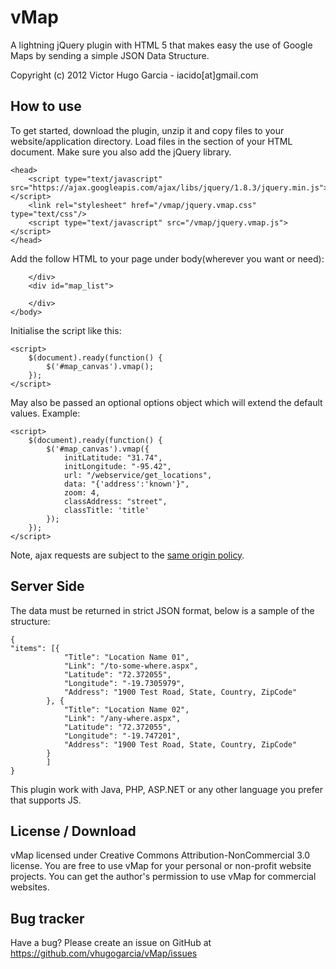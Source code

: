 vMap
====

A lightning jQuery plugin with HTML 5 that makes easy the use of Google Maps by sending a simple JSON Data Structure.

Copyright (c) 2012 Victor Hugo Garcia - iacido[at]gmail.com

How to use
----------

To get started, download the plugin, unzip it and copy files to your website/application directory.
Load files in the <head> section of your HTML document. Make sure you also add the jQuery library.

	<head>
        <script type="text/javascript" src="https://ajax.googleapis.com/ajax/libs/jquery/1.8.3/jquery.min.js"></script>
        <link rel="stylesheet" href="/vmap/jquery.vmap.css" type="text/css"/>
        <script type="text/javascript" src="/vmap/jquery.vmap.js"></script>
    </head>

Add the follow HTML to your page under body(wherever you want or need):
	<body>
		<div id="map_canvas">
			
		</div>
		<div id="map_list">
			
		</div>
	</body>
Initialise the script like this:

    <script>
        $(document).ready(function() {
            $('#map_canvas').vmap();
        });
    </script>

May also be passed an optional options object which will extend the default values. Example:

    <script>
        $(document).ready(function() {
            $('#map_canvas').vmap({
				initLatitude: "31.74",
				initLongitude: "-95.42",
				url: "/webservice/get_locations",
				data: "{'address':'known'}",
				zoom: 4,
				classAddress: "street",
				classTitle: 'title'
            });
        });
    </script>

Note, ajax requests are subject to the [same origin policy](http://en.wikipedia.org/wiki/Same_origin_policy).

Server Side
----------

The data must be returned in strict JSON format, below is a sample of the structure:

	{
    "items": [{
				"Title": "Location Name 01",
				"Link": "/to-some-where.aspx",
				"Latitude": "72.372055",
				"Longitude": "-19.7305979",
				"Address": "1900 Test Road, State, Country, ZipCode"
			}, {
				"Title": "Location Name 02",
				"Link": "/any-where.aspx",
				"Latitude": "72.372055",
				"Longitude": "-19.747201",
				"Address": "1900 Test Road, State, Country, ZipCode"
			}
			]
	}

This plugin work with Java, PHP, ASP.NET or any other language you prefer that supports JS.
	
License / Download
----------

vMap licensed under Creative Commons Attribution-NonCommercial 3.0 license.
You are free to use vMap for your personal or non-profit website projects.
You can get the author's permission to use vMap for commercial websites. 

Bug tracker
-----------

Have a bug? Please create an issue on GitHub at https://github.com/vhugogarcia/vMap/issues